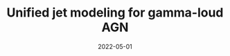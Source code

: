 ---
title: "Unified jet modeling for gamma-loud AGN"
collection: seminars
type: "Seminar"
permalink: /seminars/2023-01-01-seminar-4
venue: "Universitad Würzburg"
date: 2022-05-01
location: "Würzburg, Germany"
latitude: 49.7780356
longitude: 9.9434769
talk_slug: 'sem_4'
---